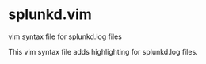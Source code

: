 # splunkd.vim
vim syntax file for splunkd.log files

This vim syntax file adds highlighting for splunkd.log files.
